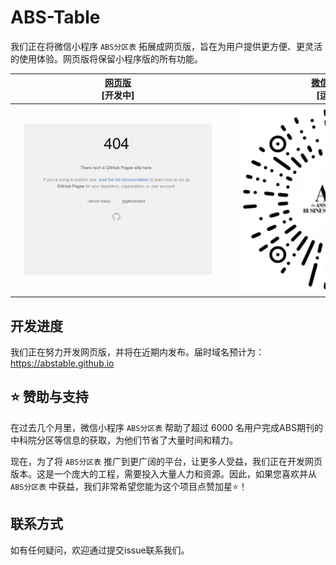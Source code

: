 # ABS-Table
我们正在将微信小程序 `ABS分区表` 拓展成网页版，旨在为用户提供更方便、更灵活的使用体验。网页版将保留小程序版的所有功能。

| <div style="width:330px">[网页版](https://ccfddl.top/) <br> [开发中] </div> | <div style="width:330px">[微信小程序](https://github.com/ccfddl/ccf-deadlines/tree/main/cli) <br> [运行中] </div> |
| :----: | :----: |
| <img src=".readme_assets/screenshot_website.png" width="300px"/> | <img src=".readme_assets/abs_mini-program.jpg" width="300px"/> |

## 开发进度
我们正在努力开发网页版，并将在近期内发布。届时域名预计为：https://abstable.github.io

## ⭐ 赞助与支持
在过去几个月里，微信小程序 `ABS分区表` 帮助了超过 6000 名用户完成ABS期刊的中科院分区等信息的获取，为他们节省了大量时间和精力。

现在，为了将 `ABS分区表` 推广到更广阔的平台，让更多人受益，我们正在开发网页版本。这是一个庞大的工程，需要投入大量人力和资源。因此，如果您喜欢并从 `ABS分区表` 中获益，我们非常希望您能为这个项目点赞加星⭐！

## 联系方式
如有任何疑问，欢迎通过提交issue联系我们。
